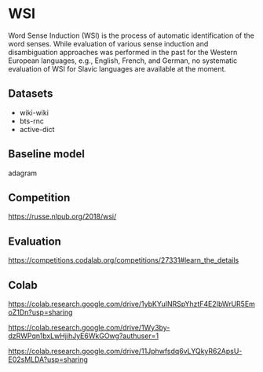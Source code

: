 # WSI

Word Sense Induction (WSI) is the process of automatic identification of the word
senses. While evaluation of various sense induction and disambiguation approaches
was performed in the past for the Western European languages, e.g., English, French,
and German, no systematic evaluation of WSI for Slavic languages are available at the
moment.

## Datasets
- wiki-wiki
- bts-rnc
- active-dict

## Baseline model
adagram

## Competition
https://russe.nlpub.org/2018/wsi/

## Evaluation
https://competitions.codalab.org/competitions/27331#learn_the_details

## Colab

https://colab.research.google.com/drive/1ybKYuINRSpYhztF4E2IbWrUR5EmoZ1Dn?usp=sharing

https://colab.research.google.com/drive/1Wy3by-dzRWPqn1bxLwHjihJyE6WkGOwg?authuser=1

https://colab.research.google.com/drive/11Jphwfsdq6vLYQkyR62ApsU-E02sMLDA?usp=sharing
